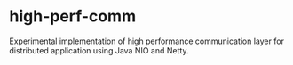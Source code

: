 # high-perf-comm
Experimental implementation of high performance communication layer for distributed application using Java NIO and Netty.
